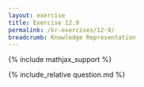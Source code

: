 ```yaml
---
layout: exercise
title: Exercise 12.9
permalink: /kr-exercises/12-9/
breadcrumb: Knowledge Representation
---
```


{% include mathjax_support %}

<div><i class="arrow-up" data-chapter="kr-exercises" data-exercise="ex_9" data-rating="0"></i></div>
{% include_relative question.md %}
